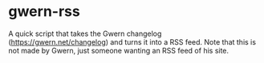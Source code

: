 # gwern-rss
A quick script that takes the Gwern changelog (https://gwern.net/changelog) and turns it into a RSS feed. Note that this is not made by Gwern, just someone wanting an RSS feed of his site.
